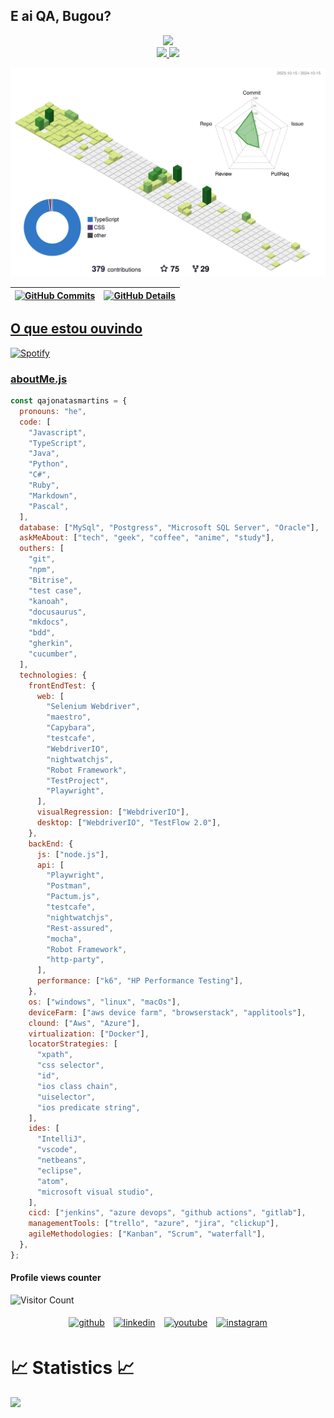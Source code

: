 ## E ai QA, Bugou?

<div align="center" width="50">
<a><img src="https://media0.giphy.com/media/7jpBG4WQHBYtQE3F5v/giphy.gif"></a> 
</div>

<div align="center">
  <a href="https://github.com/qajonatasmartins"> 
  <img height="180em" src="https://github-readme-stats-sigma-five.vercel.app/api?username=qajonatasmartins&show_icons=true&theme=dark&include_all_commits=true&count_private=true"/>
  <img height="180em" src="https://github-readme-stats-sigma-five.vercel.app/api/top-langs/?username=qajonatasmartins&layout=compact&langs_count=7&theme=dark"/>
</div>

![Status](./profile-3d-contrib/profile-green-animate.svg)

| [![GitHub Commits](http://github-profile-summary-cards.vercel.app/api/cards/productive-time?username=qajonatasmartins&theme=dracula&utcOffset=-3)](https://github.com/vn7n24fzkq/github-profile-summary-cards) | [![GitHub Details](http://github-profile-summary-cards.vercel.app/api/cards/profile-details?username=qajonatasmartins&theme=dracula)](https://github.com/vn7n24fzkq/github-profile-summary-cards) |
| -------------------------------------------------------------------------------------------------------------------------------------------------------------------------------------------------------------- | ------------------------------------------------------------------------------------------------------------------------------------------------------------------------------------------------- |

## O que estou ouvindo

![Spotify](https://spotify-recently-played-readme.vercel.app/api?user=12147251798)

### aboutMe.js

```javascript
const qajonatasmartins = {
  pronouns: "he",
  code: [
    "Javascript",
    "TypeScript",
    "Java",
    "Python",
    "C#",
    "Ruby",
    "Markdown",
    "Pascal",
  ],
  database: ["MySql", "Postgress", "Microsoft SQL Server", "Oracle"],
  askMeAbout: ["tech", "geek", "coffee", "anime", "study"],
  outhers: [
    "git",
    "npm",
    "Bitrise",
    "test case",
    "kanoah",
    "docusaurus",
    "mkdocs",
    "bdd",
    "gherkin",
    "cucumber",
  ],
  technologies: {
    frontEndTest: {
      web: [
        "Selenium Webdriver",
        "maestro",
        "Capybara",
        "testcafe",
        "WebdriverIO",
        "nightwatchjs",
        "Robot Framework",
        "TestProject",
        "Playwright",
      ],
      visualRegression: ["WebdriverIO"],
      desktop: ["WebdriverIO", "TestFlow 2.0"],
    },
    backEnd: {
      js: ["node.js"],
      api: [
        "Playwright",
        "Postman",
        "Pactum.js",
        "testcafe",
        "nightwatchjs",
        "Rest-assured",
        "mocha",
        "Robot Framework",
        "http-party",
      ],
      performance: ["k6", "HP Performance Testing"],
    },
    os: ["windows", "linux", "macOs"],
    deviceFarm: ["aws device farm", "browserstack", "applitools"],
    clound: ["Aws", "Azure"],
    virtualization: ["Docker"],
    locatorStrategies: [
      "xpath",
      "css selector",
      "id",
      "ios class chain",
      "uiselector",
      "ios predicate string",
    ],
    ides: [
      "IntelliJ",
      "vscode",
      "netbeans",
      "eclipse",
      "atom",
      "microsoft visual studio",
    ],
    cicd: ["jenkins", "azure devops", "github actions", "gitlab"],
    managementTools: ["trello", "azure", "jira", "clickup"],
    agileMethodologies: ["Kanban", "Scrum", "waterfall"],
  },
};
```

#### Profile views counter

![Visitor Count](https://profile-counter.glitch.me/{jonatasmfaria}/count.svg)

<p align="center">
	<a href="https://github.com/jonatasmfaria"><img alt="github" width="10%" style="padding:5px" src="https://img.icons8.com/clouds/100/000000/github.png"/></a>
	<a href="https://www.linkedin.com/in/jonatasmfaria/"><img alt="linkedin" width="10%" style="padding:5px" src="https://img.icons8.com/clouds/100/000000/linkedin.png"/></a>
	<a href="https://www.youtube.com/channel/UCD2fgVj5Yt8roBtWHXDLykg"><img alt="youtube" width="10%" style="padding:5px" src="https://img.icons8.com/clouds/344/youtube.png"/></a>
	<a href="https://www.instagram.com/qajonatasmartins/"><img alt="instagram" width="10%" style="padding:5px" src="https://img.icons8.com/clouds/100/000000/instagram.png"/></a>
</p>
  
 # 📈 Statistics 📈
![](https://komarev.com/ghpvc/?username=jonatasmfaria&color=447ff7&label=Visitor+count)
